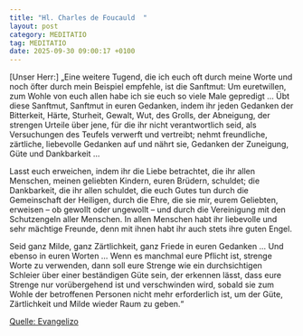 ```yaml
---
title: "Hl. Charles de Foucauld  "
layout: post
category: MEDITATIO
tag: MEDITATIO
date: 2025-09-30 09:00:17 +0100
---
```

 
[Unser Herr:] „Eine weitere Tugend, die ich euch oft durch meine Worte und noch öfter durch mein Beispiel empfehle, ist die Sanftmut: Um euretwillen, zum Wohle von euch allen habe ich sie euch so viele Male gepredigt … Übt diese Sanftmut, Sanftmut in euren Gedanken, indem ihr jeden Gedanken der Bitterkeit, Härte, Sturheit, Gewalt, Wut, des Grolls, der Abneigung, der strengen Urteile über jene, für die ihr nicht verantwortlich seid, als Versuchungen des Teufels verwerft und vertreibt; nehmt freundliche, zärtliche, liebevolle Gedanken auf und nährt sie, Gedanken der Zuneigung, Güte und Dankbarkeit .<!--more-->..
 
Lasst euch erweichen, indem ihr die Liebe betrachtet, die ihr allen Menschen, meinen geliebten Kindern, euren Brüdern, schuldet; die Dankbarkeit, die ihr allen schuldet, die euch Gutes tun durch die Gemeinschaft der Heiligen, durch die Ehre, die sie mir, eurem Geliebten, erweisen – ob gewollt oder ungewollt – und durch die Vereinigung mit den Schutzengeln aller Menschen. In allen Menschen habt ihr liebevolle und sehr mächtige Freunde, denn mit ihnen habt ihr auch stets ihre guten Engel.
 
Seid ganz Milde, ganz Zärtlichkeit, ganz Friede in euren Gedanken … Und ebenso in euren Worten … Wenn es manchmal eure Pflicht ist, strenge Worte zu verwenden, dann soll eure Strenge wie ein durchsichtigen Schleier über einer beständigen Güte sein, der erkennen lässt, dass eure Strenge nur vorübergehend ist und verschwinden wird, sobald sie zum Wohle der betroffenen Personen nicht mehr erforderlich ist, um der Güte, Zärtlichkeit und Milde wieder Raum zu geben.“

[Quelle: Evangelizo](https://evangeliumtagfuertag.org/DE/gospel)